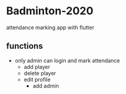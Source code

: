 # Badminton-2020
attendance marking app with flutter
## functions 
* only admin can login and mark attendance
  * add player
  * delete player
  * edit profile 
    * add admin
    
 
